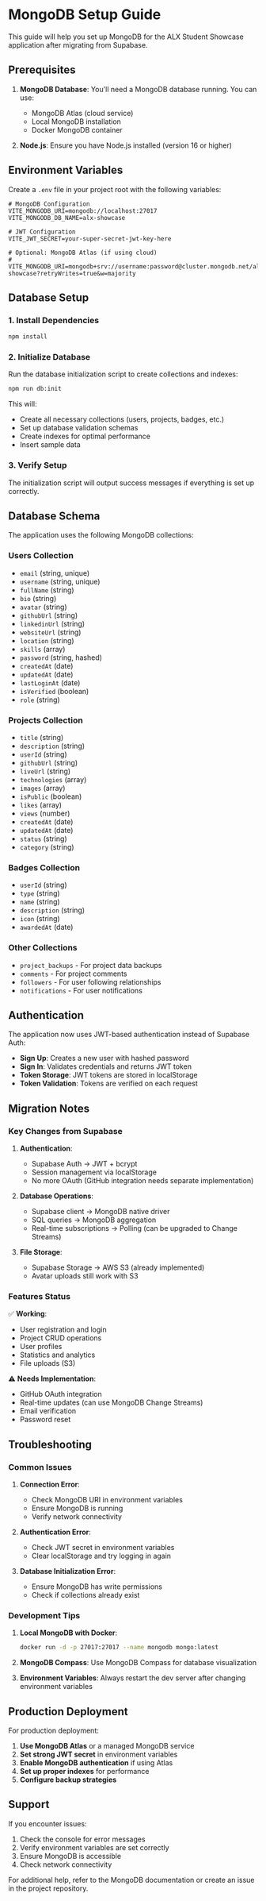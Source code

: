 # MongoDB Setup Guide

This guide will help you set up MongoDB for the ALX Student Showcase application after migrating from Supabase.

## Prerequisites

1. **MongoDB Database**: You'll need a MongoDB database running. You can use:
   - MongoDB Atlas (cloud service)
   - Local MongoDB installation
   - Docker MongoDB container

2. **Node.js**: Ensure you have Node.js installed (version 16 or higher)

## Environment Variables

Create a `.env` file in your project root with the following variables:

```env
# MongoDB Configuration
VITE_MONGODB_URI=mongodb://localhost:27017
VITE_MONGODB_DB_NAME=alx-showcase

# JWT Configuration
VITE_JWT_SECRET=your-super-secret-jwt-key-here

# Optional: MongoDB Atlas (if using cloud)
# VITE_MONGODB_URI=mongodb+srv://username:password@cluster.mongodb.net/alx-showcase?retryWrites=true&w=majority
```

## Database Setup

### 1. Install Dependencies

```bash
npm install
```

### 2. Initialize Database

Run the database initialization script to create collections and indexes:

```bash
npm run db:init
```

This will:
- Create all necessary collections (users, projects, badges, etc.)
- Set up database validation schemas
- Create indexes for optimal performance
- Insert sample data

### 3. Verify Setup

The initialization script will output success messages if everything is set up correctly.

## Database Schema

The application uses the following MongoDB collections:

### Users Collection
- `email` (string, unique)
- `username` (string, unique)
- `fullName` (string)
- `bio` (string)
- `avatar` (string)
- `githubUrl` (string)
- `linkedinUrl` (string)
- `websiteUrl` (string)
- `location` (string)
- `skills` (array)
- `password` (string, hashed)
- `createdAt` (date)
- `updatedAt` (date)
- `lastLoginAt` (date)
- `isVerified` (boolean)
- `role` (string)

### Projects Collection
- `title` (string)
- `description` (string)
- `userId` (string)
- `githubUrl` (string)
- `liveUrl` (string)
- `technologies` (array)
- `images` (array)
- `isPublic` (boolean)
- `likes` (array)
- `views` (number)
- `createdAt` (date)
- `updatedAt` (date)
- `status` (string)
- `category` (string)

### Badges Collection
- `userId` (string)
- `type` (string)
- `name` (string)
- `description` (string)
- `icon` (string)
- `awardedAt` (date)

### Other Collections
- `project_backups` - For project data backups
- `comments` - For project comments
- `followers` - For user following relationships
- `notifications` - For user notifications

## Authentication

The application now uses JWT-based authentication instead of Supabase Auth:

- **Sign Up**: Creates a new user with hashed password
- **Sign In**: Validates credentials and returns JWT token
- **Token Storage**: JWT tokens are stored in localStorage
- **Token Validation**: Tokens are verified on each request

## Migration Notes

### Key Changes from Supabase

1. **Authentication**: 
   - Supabase Auth → JWT + bcrypt
   - Session management via localStorage
   - No more OAuth (GitHub integration needs separate implementation)

2. **Database Operations**:
   - Supabase client → MongoDB native driver
   - SQL queries → MongoDB aggregation
   - Real-time subscriptions → Polling (can be upgraded to Change Streams)

3. **File Storage**:
   - Supabase Storage → AWS S3 (already implemented)
   - Avatar uploads still work with S3

### Features Status

✅ **Working**:
- User registration and login
- Project CRUD operations
- User profiles
- Statistics and analytics
- File uploads (S3)

⚠️ **Needs Implementation**:
- GitHub OAuth integration
- Real-time updates (can use MongoDB Change Streams)
- Email verification
- Password reset

## Troubleshooting

### Common Issues

1. **Connection Error**: 
   - Check MongoDB URI in environment variables
   - Ensure MongoDB is running
   - Verify network connectivity

2. **Authentication Error**:
   - Check JWT secret in environment variables
   - Clear localStorage and try logging in again

3. **Database Initialization Error**:
   - Ensure MongoDB has write permissions
   - Check if collections already exist

### Development Tips

1. **Local MongoDB with Docker**:
   ```bash
   docker run -d -p 27017:27017 --name mongodb mongo:latest
   ```

2. **MongoDB Compass**: Use MongoDB Compass for database visualization

3. **Environment Variables**: Always restart the dev server after changing environment variables

## Production Deployment

For production deployment:

1. **Use MongoDB Atlas** or a managed MongoDB service
2. **Set strong JWT secret** in environment variables
3. **Enable MongoDB authentication** if using Atlas
4. **Set up proper indexes** for performance
5. **Configure backup strategies**

## Support

If you encounter issues:

1. Check the console for error messages
2. Verify environment variables are set correctly
3. Ensure MongoDB is accessible
4. Check network connectivity

For additional help, refer to the MongoDB documentation or create an issue in the project repository.